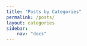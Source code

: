 ```yaml
---
title: "Posts by Categories"
permalink: /posts/
layout: categories
sidebar:
    nav: "docs"
---
```

